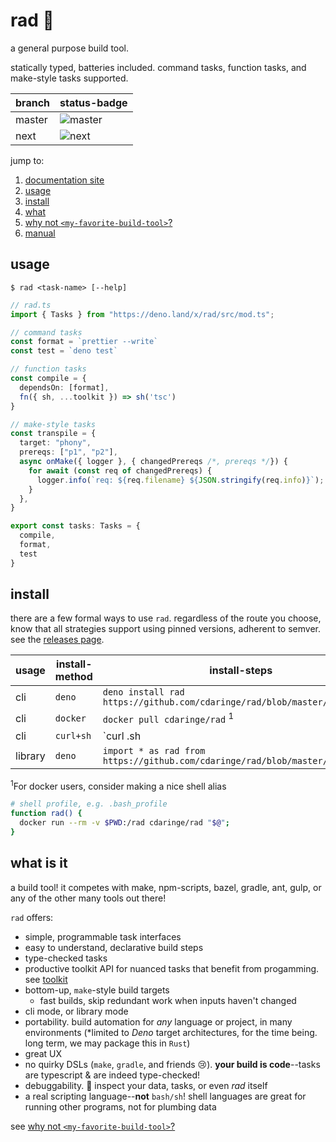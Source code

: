 # rad 💯

a general purpose build tool.

statically typed, batteries included. command tasks, function tasks, and make-style tasks supported.

| branch | status-badge |
| ------ | ------------ |
| master | ![master](https://github.com/cdaringe/rad/workflows/master/badge.svg) |
| next   | ![next](https://github.com/cdaringe/rad/workflows/next/badge.svg) |

jump to:

1. [documentation site](https://cdaringe.github.io/rad/) <!--NOSITE-->
1. [usage](#usage)
1. [install](#install)
1. [what](#what-is-it)
2. [why not `<my-favorite-build-tool>`?](https://cdaringe.github.io/rad/#why-not-my-favorite-build-tool)
3. [manual](https://cdaringe.github.io/rad/#manual)

## usage

`$ rad <task-name> [--help]`

```ts
// rad.ts
import { Tasks } from "https://deno.land/x/rad/src/mod.ts";

// command tasks
const format = `prettier --write`
const test = `deno test`

// function tasks
const compile = {
  dependsOn: [format],
  fn({ sh, ...toolkit }) => sh('tsc')
}

// make-style tasks
const transpile = {
  target: "phony",
  prereqs: ["p1", "p2"],
  async onMake({ logger }, { changedPrereqs /*, prereqs */}) {
    for await (const req of changedPrereqs) {
      logger.info(`req: ${req.filename} ${JSON.stringify(req.info)}`);
    }
  },
}

export const tasks: Tasks = {
  compile,
  format,
  test
}
```

## install

there are a few formal ways to use `rad`. regardless of the route you choose,
know that all strategies support using pinned versions, adherent to semver.
see the [releases page](https://github.com/cdaringe/rad/releases).

| usage | install-method | install-steps |
| -- | -- | -- |
| cli | `deno` | `deno install rad https://github.com/cdaringe/rad/blob/master/src/bin.ts` |
| cli | `docker` | `docker pull cdaringe/rad` <sup>1</sup>|
| cli | `curl+sh` | `curl <todo>.sh | sh` |
| library | `deno` | `import * as rad from https://github.com/cdaringe/rad/blob/master/src/mod.ts` |


<sup>1</sup>For docker users, consider making a nice shell alias

```bash
# shell profile, e.g. .bash_profile
function rad() {
  docker run --rm -v $PWD:/rad cdaringe/rad "$@";
}
```

## what is it

a build tool! it competes with make, npm-scripts, bazel, gradle, ant, gulp, or any of the
other many tools out there!

`rad` offers:

- simple, programmable task interfaces
- easy to understand, declarative build steps
- type-checked tasks
- productive toolkit API for nuanced tasks that benefit from progamming. see [toolkit](#toolkit)<!-- @todo write toolkit docs-->
- bottom-up, `make`-style build targets
  - fast builds, skip redundant work when inputs haven't changed
- cli mode, or library mode
- portability. build automation for _any_ language or project, in many environments (*limited to _Deno_ target architectures, for the time being. long term, we may package this in `Rust`)
- great UX
- no quirky DSLs (`make`, `gradle`, and friends 😢). **your build is code**--tasks are typescript & are indeed type-checked!
- debuggability. 🐛 inspect your data, tasks, or even _rad_ itself
- a real scripting language--**not** `bash/sh`! shell languages are great for running other programs, not for plumbing data

see [why not `<my-favorite-build-tool>`?](https://cdaringe.github.io/rad/#why-not-my-favorite-build-tool)

